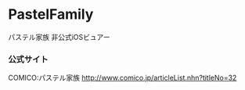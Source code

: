 # PastelFamily
パステル家族 非公式iOSビュアー

### 公式サイト
COMICO:パステル家族
http://www.comico.jp/articleList.nhn?titleNo=32
